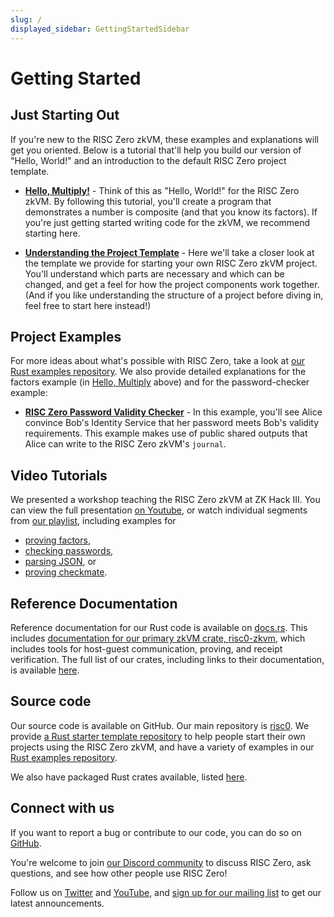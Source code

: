 ```yaml
---
slug: /
displayed_sidebar: GettingStartedSidebar
---
```

# Getting Started

## Just Starting Out

If you're new to the RISC Zero zkVM, these examples and explanations will get you oriented.
Below is a tutorial that'll help you build our version of "Hello, World!" and an introduction to the default RISC Zero project template.

* [**Hello, Multiply!**](examples/hello_multiply.md) -
Think of this as "Hello, World!" for the RISC Zero zkVM.
By following this tutorial, you'll create a program that demonstrates a number is composite (and that you know its factors).
If you're just getting started writing code for the zkVM, we recommend starting here.

* [**Understanding the Project Template**](examples/understanding_template.md) -
Here we'll take a closer look at the template we provide for starting your own RISC Zero zkVM project.
You'll understand which parts are necessary and which can be changed, and get a feel for how the project components work together.
(And if you like understanding the structure of a project before diving in, feel free to start here instead!)

## Project Examples

For more ideas about what's possible with RISC Zero, take a look at [our Rust examples repository](https://github.com/risc0/risc0-rust-examples).
We also provide detailed explanations for the factors example (in [Hello, Multiply](examples/hello_multiply.md) above) and for the password-checker example:

* [**RISC Zero Password Validity Checker**](examples/password_checker.md) -
In this example, you'll see Alice convince Bob's Identity Service that her password meets Bob's validity requirements.
This example makes use of public shared outputs that Alice can write to the RISC Zero zkVM's `journal`.

## Video Tutorials

We presented a workshop teaching the RISC Zero zkVM at ZK Hack III.
You can view the full presentation [on Youtube](https://youtu.be/wECQcmk-5ss),
or watch individual segments from [our playlist](https://youtube.com/playlist?list=PLcPzhUaCxlCgig7ofeARMPwQ8vbuD6hC5),
including examples for
* [proving factors](https://youtu.be/nWxL21hKV9s),
* [checking passwords](https://youtu.be/Yg_BGqj_6lg),
* [parsing JSON](https://youtu.be/6vIgBHx61vc), or
* [proving checkmate](https://youtu.be/vxqxRiTXGBI).

## Reference Documentation

Reference documentation for our Rust code is available on [docs.rs](https://docs.rs/).
This includes [documentation for our primary zkVM crate, risc0-zkvm](https://docs.rs/risc0-zkvm/latest/risc0_zkvm/), which includes tools for host-guest communication, proving, and receipt verification.
The full list of our crates, including links to their documentation, is available [here](https://github.com/risc0/risc0#rust-libraries).

## Source code

Our source code is available on GitHub.
Our main repository is [risc0](https://github.com/risc0/risc0).
We provide [a Rust starter template repository](https://github.com/risc0/risc0-rust-starter) to help people start their own projects using the RISC Zero zkVM,
and have a variety of examples in our [Rust examples repository](https://github.com/risc0/risc0-rust-examples).

We also have packaged Rust crates available, listed [here](https://github.com/risc0/risc0#rust-libraries).

## Connect with us

If you want to report a bug or contribute to our code, you can do so on [GitHub](https://github.com/risc0/risc0).

You're welcome to join [our Discord community](https://discord.gg/risczero) to discuss RISC Zero, ask questions, and see how other people use RISC Zero!

Follow us on [Twitter](https://twitter.com/risczero) and [YouTube](https://www.youtube.com/@risczero), and [sign up for our mailing list](https://fmree464va4.typeform.com/to/X3KJB85v) to get our latest announcements.
